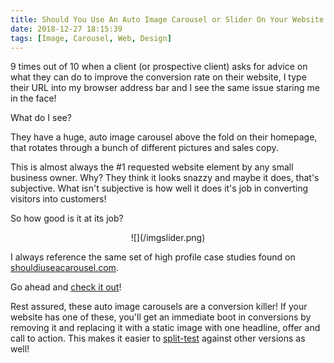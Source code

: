 ```yaml
---
title: Should You Use An Auto Image Carousel or Slider On Your Website Homepage?
date: 2018-12-27 18:15:39
tags: [Image, Carousel, Web, Design]
---
```


9 times out of 10 when a client (or prospective client) asks for advice on what they can do to improve the conversion rate on their website, I type their URL into my browser address bar and I see the same issue staring me in the face! 

What do I see? 

They have a huge, auto image carousel above the fold on their homepage, that rotates through a bunch of different pictures and sales copy.

This is almost always the #1 requested website element by any small business owner. Why? They think it looks snazzy and maybe it does, that's subjective. What isn't subjective is how well it does it's job in converting visitors into customers!

So how good is it at its job?

<center>![](/imgslider.png)</center>

I always reference the same set of high profile case studies found on [shouldiuseacarousel.com](http://shouldiuseacarousel.com). 

Go ahead and [check it out](http://shouldiuseacarousel.com)!

Rest assured, these auto image carousels are a conversion killer! If your website has one of these, you'll get an immediate boot in conversions by removing it and replacing it with a static image with one headline, offer and call to action. This makes it easier to [split-test](https://en.wikipedia.org/wiki/A/B_testing) against other versions as well!